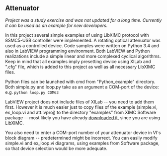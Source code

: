 ## Attenuator

_Project was a study exercise and was not updated for a long time. Currently it can be used as an example for new developers._

In this project several simple examples of using LibXIMC protocol with 8SMC5-USB controller were implemented. A rotating optical attenuator was used as a controlled device. Code samples were written on Python 3.4 and also in LabVIEW programming environment. Both LabVIEW and Python realizations include a simple linear and more complexed cyclical algorithms. Keep in mind that all examples imply presetting device using XILab and ".cfg" file, which is added to this project as well as all necessary LibXIMC files.

Python files can be launched with cmd from "Python_example" directory. Both simple.py and loop.py take as an argument a COM-port of the device: e.g. `python loop.py COM63`

LabVIEW project does not include files of XILab -- you need to add them first. However it is much easier just to copy files of the example (simple.vi, ex_loop.vi and att.lvproj) to the directory "examples" from XIMC Software package -- most likely you have already [downloaded it](https://doc.xisupport.com/en/8smc5-usb/8SMCn-USB/Files/Software.html), since you are using LibXIMC.

You also need to enter a COM-port number of your attenuator device in VI's block diagram -- predetermined might be incorrect. You can easily modify simple.vi and ex_loop.vi diagrams, using examples from Software package, so that device selection would be more adequate.
